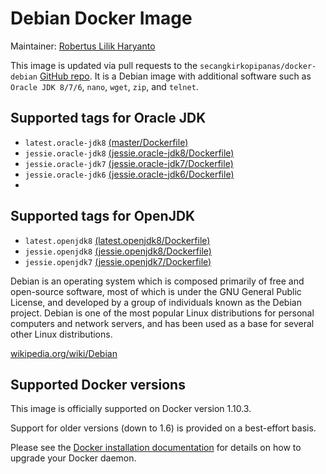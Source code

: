 # Debian Docker Image

Maintainer: [Robertus Lilik Haryanto]

This image is updated via pull requests to the `secangkirkopipanas/docker-debian` [GitHub repo]. It is a Debian image with additional software such as `Oracle JDK 8/7/6`, `nano`, `wget`, `zip`, and `telnet`.

## Supported tags for Oracle JDK
- `latest.oracle-jdk8` [(master/Dockerfile)]
- `jessie.oracle-jdk8` [(jessie.oracle-jdk8/Dockerfile)]
- `jessie.oracle-jdk7` [(jessie.oracle-jdk7/Dockerfile)]
- `jessie.oracle-jdk6` [(jessie.oracle-jdk6/Dockerfile)]
- 
## Supported tags for OpenJDK
- `latest.openjdk8` [(latest.openjdk8/Dockerfile)]
- `jessie.openjdk8` [(jessie.openjdk8/Dockerfile)]
- `jessie.openjdk7` [(jessie.openjdk7/Dockerfile)]

Debian is an operating system which is composed primarily of free and open-source software, most of which is under the GNU General Public License, and developed by a group of individuals known as the Debian project. Debian is one of the most popular Linux distributions for personal computers and network servers, and has been used as a base for several other Linux distributions.

[wikipedia.org/wiki/Debian]

## Supported Docker versions
This image is officially supported on Docker version 1.10.3.

Support for older versions (down to 1.6) is provided on a best-effort basis.

Please see the [Docker installation documentation] for details on how to upgrade your Docker daemon.


   [Robertus Lilik Haryanto]: <mailto:robert.djokdja@gmail.com>
   [GitHub repo]: <https://github.com/secangkirkopipanas/docker-debian>
   [wikipedia.org/wiki/Debian]: <https://en.wikipedia.org/wiki/Debian>
   [Docker installation documentation]: <https://docs.docker.com/installation/>
   [(master/Dockerfile)]: <https://github.com/secangkirkopipanas/docker-debian/blob/master/Dockerfile>
   [(jessie.oracle-jdk8/Dockerfile)]: <https://github.com/secangkirkopipanas/docker-debian/blob/jessie.oracle-jdk8/Dockerfile>
   [(jessie.oracle-jdk7/Dockerfile)]: <https://github.com/secangkirkopipanas/docker-debian/blob/jessie.oracle-jdk7/Dockerfile>
   [(jessie.oracle-jdk6/Dockerfile)]: <https://github.com/secangkirkopipanas/docker-debian/blob/jessie.oracle-jdk6/Dockerfile>
   [(latest.openjdk8/Dockerfile)]: <https://github.com/secangkirkopipanas/docker-debian/blob/latest.openjdk8/Dockerfile>
   [(jessie.openjdk8/Dockerfile)]: <https://github.com/secangkirkopipanas/docker-debian/blob/jessie.openjdk8/Dockerfile>
   [(jessie.openjdk7/Dockerfile)]: <https://github.com/secangkirkopipanas/docker-debian/blob/jessie.openjdk7/Dockerfile>
